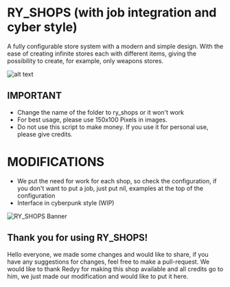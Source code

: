# RY_SHOPS (with job integration and cyber style)
A fully configurable store system with a modern and simple design.
With the ease of creating infinite stores each with different items, giving the possibility to create, for example, only weapons stores.

![alt text](https://cdn.discordapp.com/attachments/1046563483652718624/1081327847374864455/image.png)

## IMPORTANT

- Change the name of the folder to ry_shops or it won't work
- For best usage, please use 150x100 Pixels in images.
- Do not use this script to make money. If you use it for personal use, please give credits.

# MODIFICATIONS
- We put the need for work for each shop, so check the configuration, if you don't want to put a job, just put nil, examples at the top of the configuration
- Interface in cyberpunk style (WIP)


![RY_SHOPS Banner](https://cdn.discordapp.com/attachments/1006965926668812380/1049173893711138876/teste_AdobeExpress.gif)
## Thank you for using RY_SHOPS!
Hello everyone, we made some changes and would like to share, if you have any suggestions for changes, feel free to make a pull-request.
We would like to thank Redyy for making this shop available and all credits go to him, we just made our modification and would like to put it here.


